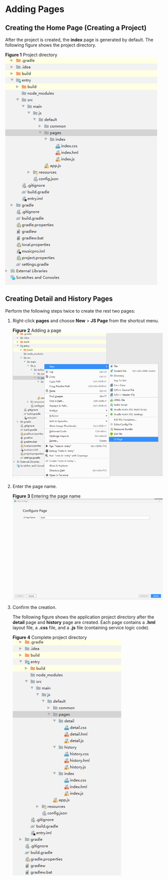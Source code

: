 # Adding Pages<a name="EN-US_TOPIC_0000001052938450"></a>

## Creating the Home Page \(Creating a Project\)<a name="section16935511143715"></a>

After the project is created, the  **index**  page is generated by default. The following figure shows the project directory.

**Figure  1**  Project directory<a name="fig16545205773718"></a>  
![](figures/project-directory-1.png "project-directory-1")

## Creating Detail and History Pages<a name="section122131729173819"></a>

Perform the following steps twice to create the rest two pages:

1.  Right-click  **pages**  and choose  **New**  \>  **JS Page**  from the shortcut menu.

    **Figure  2**  Adding a page<a name="fig18740145216410"></a>  
    ![](figures/adding-a-page-2.png "adding-a-page-2")

2.  Enter the page name.

    **Figure  3**  Entering the page name<a name="fig48491266714"></a>  
    ![](figures/entering-the-page-name-3.png "entering-the-page-name-3")

3.  Confirm the creation.

    The following figure shows the application project directory after the  **detail**  page and  **history**  page are created. Each page contains a  **.hml**  layout file, a  **.css**  file, and a  **.js**  file \(containing service logic code\).

    **Figure  4**  Complete project directory<a name="fig103015177819"></a>  
    ![](figures/complete-project-directory-4.png "complete-project-directory-4")


